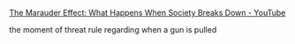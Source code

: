 
[The Marauder Effect: What Happens When Society Breaks Down - YouTube](https://www.youtube.com/watch?app=desktop&v=tbdunoRbhTs)

the moment of threat rule
regarding when a gun is pulled